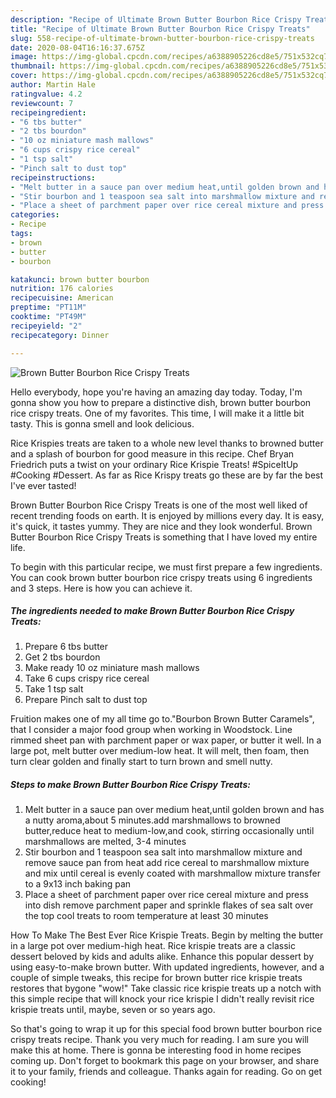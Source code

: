 ```yaml
---
description: "Recipe of Ultimate Brown Butter Bourbon Rice Crispy Treats"
title: "Recipe of Ultimate Brown Butter Bourbon Rice Crispy Treats"
slug: 558-recipe-of-ultimate-brown-butter-bourbon-rice-crispy-treats
date: 2020-08-04T16:16:37.675Z
image: https://img-global.cpcdn.com/recipes/a6388905226cd8e5/751x532cq70/brown-butter-bourbon-rice-crispy-treats-recipe-main-photo.jpg
thumbnail: https://img-global.cpcdn.com/recipes/a6388905226cd8e5/751x532cq70/brown-butter-bourbon-rice-crispy-treats-recipe-main-photo.jpg
cover: https://img-global.cpcdn.com/recipes/a6388905226cd8e5/751x532cq70/brown-butter-bourbon-rice-crispy-treats-recipe-main-photo.jpg
author: Martin Hale
ratingvalue: 4.2
reviewcount: 7
recipeingredient:
- "6 tbs butter"
- "2 tbs bourdon"
- "10 oz miniature mash mallows"
- "6 cups crispy rice cereal"
- "1 tsp salt"
- "Pinch salt to dust top"
recipeinstructions:
- "Melt butter in a sauce pan over medium heat,until golden brown and has a nutty aroma,about 5 minutes.add marshmallows to browned butter,reduce heat to medium-low,and cook, stirring occasionally until marshmallows are melted, 3-4 minutes"
- "Stir bourbon and 1 teaspoon sea salt into marshmallow mixture and remove sauce pan from heat add rice cereal to marshmallow mixture and mix until cereal is evenly coated with marshmallow mixture transfer to a 9x13 inch baking pan"
- "Place a sheet of parchment paper over rice cereal mixture and press into dish remove parchment paper and sprinkle flakes of sea salt over the top cool treats to room temperature at least 30 minutes"
categories:
- Recipe
tags:
- brown
- butter
- bourbon

katakunci: brown butter bourbon 
nutrition: 176 calories
recipecuisine: American
preptime: "PT11M"
cooktime: "PT49M"
recipeyield: "2"
recipecategory: Dinner

---
```



![Brown Butter Bourbon Rice Crispy Treats](https://img-global.cpcdn.com/recipes/a6388905226cd8e5/751x532cq70/brown-butter-bourbon-rice-crispy-treats-recipe-main-photo.jpg)

Hello everybody, hope you're having an amazing day today. Today, I'm gonna show you how to prepare a distinctive dish, brown butter bourbon rice crispy treats. One of my favorites. This time, I will make it a little bit tasty. This is gonna smell and look delicious.

Rice Krispies treats are taken to a whole new level thanks to browned butter and a splash of bourbon for good measure in this recipe. Chef Bryan Friedrich puts a twist on your ordinary Rice Krispie Treats! #SpiceItUp #Cooking #Dessert. As far as Rice Krispy treats go these are by far the best I&#39;ve ever tasted!

Brown Butter Bourbon Rice Crispy Treats is one of the most well liked of recent trending foods on earth. It is enjoyed by millions every day. It is easy, it's quick, it tastes yummy. They are nice and they look wonderful. Brown Butter Bourbon Rice Crispy Treats is something that I have loved my entire life.


To begin with this particular recipe, we must first prepare a few ingredients. You can cook brown butter bourbon rice crispy treats using 6 ingredients and 3 steps. Here is how you can achieve it.

<!--inarticleads1-->

##### The ingredients needed to make Brown Butter Bourbon Rice Crispy Treats:

1. Prepare 6 tbs butter
1. Get 2 tbs bourdon
1. Make ready 10 oz miniature mash mallows
1. Take 6 cups crispy rice cereal
1. Take 1 tsp salt
1. Prepare Pinch salt to dust top


Fruition makes one of my all time go to.&#34;Bourbon Brown Butter Caramels&#34;, that I consider a major food group when working in Woodstock. Line rimmed sheet pan with parchment paper or wax paper, or butter it well. In a large pot, melt butter over medium-low heat. It will melt, then foam, then turn clear golden and finally start to turn brown and smell nutty. 

<!--inarticleads2-->

##### Steps to make Brown Butter Bourbon Rice Crispy Treats:

1. Melt butter in a sauce pan over medium heat,until golden brown and has a nutty aroma,about 5 minutes.add marshmallows to browned butter,reduce heat to medium-low,and cook, stirring occasionally until marshmallows are melted, 3-4 minutes
1. Stir bourbon and 1 teaspoon sea salt into marshmallow mixture and remove sauce pan from heat add rice cereal to marshmallow mixture and mix until cereal is evenly coated with marshmallow mixture transfer to a 9x13 inch baking pan
1. Place a sheet of parchment paper over rice cereal mixture and press into dish remove parchment paper and sprinkle flakes of sea salt over the top cool treats to room temperature at least 30 minutes


How To Make The Best Ever Rice Krispie Treats. Begin by melting the butter in a large pot over medium-high heat. Rice krispie treats are a classic dessert beloved by kids and adults alike. Enhance this popular dessert by using easy-to-make brown butter. With updated ingredients, however, and a couple of simple tweaks, this recipe for brown butter rice krispie treats restores that bygone &#34;wow!&#34; Take classic rice krispie treats up a notch with this simple recipe that will knock your rice krispie I didn&#39;t really revisit rice krispie treats until, maybe, seven or so years ago. 

So that's going to wrap it up for this special food brown butter bourbon rice crispy treats recipe. Thank you very much for reading. I am sure you will make this at home. There is gonna be interesting food in home recipes coming up. Don't forget to bookmark this page on your browser, and share it to your family, friends and colleague. Thanks again for reading. Go on get cooking!
